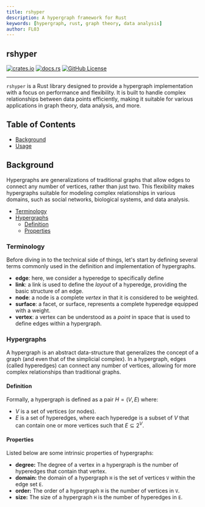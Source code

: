 ```yaml
---
title: rshyper
description: A hypergraph framework for Rust
keywords: [hypergraph, rust, graph theory, data analysis]
author: FL03
---
```


## rshyper

[![crates.io](https://img.shields.io/crates/v/rshyper?style=for-the-badge&logo=rust)](https://crates.io/crates/rshyper)
[![docs.rs](https://img.shields.io/docsrs/rshyper?style=for-the-badge&logo=docs.rs)](https://docs.rs/rshyper)
[![GitHub License](https://img.shields.io/github/license/FL03/rshyper?style=for-the-badge&logo=github)](https://github.com/FL03/rshyper/blob/main/LICENSE)

***

`rshyper` is a Rust library designed to provide a hypergraph implementation with a focus on performance and flexibility. It is built to handle complex relationships between data points efficiently, making it suitable for various applications in graph theory, data analysis, and more.

## Table of Contents

- [Background](#background)
- [Usage](https://fl03.github.io/rshyper/usage)

## Background

Hypergraphs are generalizations of traditional graphs that allow edges to connect any number of vertices, rather than just two. This flexibility makes hypergraphs suitable for modeling complex relationships in various domains, such as social networks, biological systems, and data analysis.

- [Terminology](#terminology)
- [Hypergraphs](#hypergraphs)
  - [Definition](#definition)
  - [Properties](#properties)

### Terminology

Before diving in to the technical side of things, let's start by defining several terms commonly used in the definition and implementation of hypergraphs.

- **edge**: here, we consider a hyperedge to specifically define
- **link**: a link is used to define the _layout_ of a hyperedge, providing the basic structure of an edge.
- **node**: a node is a complete _vertex_ in that it is considered to be weighted.
- **surface**: a facet, or surface, represents a complete hyperedge equipped with a weight.
- **vertex**: a vertex can be understood as a _point_ in space that is used to define edges within a hypergraph.

### Hypergraphs

A hypergraph is an abstract data-structure that generalizes the concept of a graph (and even that of the simplicial complex). In a hypergraph, edges (called hyperedges) can connect any number of vertices, allowing for more complex relationships than traditional graphs.

#### Definition

Formally, a hypergraph is defined as a pair $H = (V, E)$ where:

- $V$ is a set of vertices (or nodes).
- $E$ is a set of hyperedges, where each hyperedge is a subset of $V$ that can contain one or more vertices such that $E \subseteq 2^V$.

#### Properties

Listed below are some intrinsic properties of hypergraphs:

- **degree:** The degree of a vertex in a hypergraph is the number of hyperedges that contain that vertex.
- **domain:** the domain of a hypergraph `H` is the set of vertices `V` within the edge set `E`.
- **order:** The order of a hypergraph `H` is the number of vertices in `V`.
- **size:** The size of a hypergraph `H` is the number of hyperedges in `E`.
